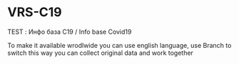 # VRS-C19
 TEST : Инфо база С19 /  Info base Covid19

To make it available wrodlwide you can use english language, use Branch to switch
this way you can collect original data and work together
